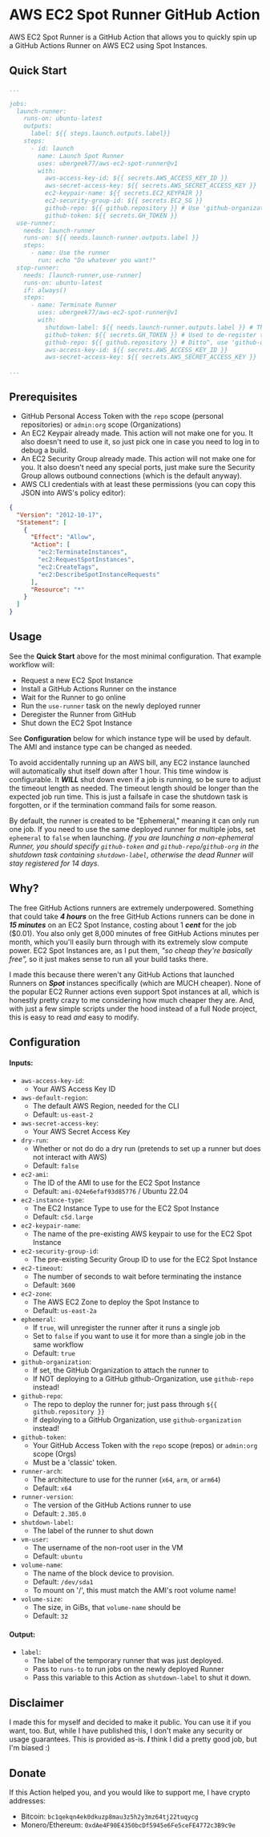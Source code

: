 # AWS EC2 Spot Runner GitHub Action

AWS EC2 Spot Runner is a GitHub Action that allows you to quickly spin up a GitHub Actions Runner on AWS EC2 using Spot Instances.

## Quick Start

```yml
...

jobs:
  launch-runner:
    runs-on: ubuntu-latest
    outputs:
      label: ${{ steps.launch.outputs.label}}
    steps:
      - id: launch
        name: Launch Spot Runner
        uses: ubergeek77/aws-ec2-spot-runner@v1
        with:
          aws-access-key-id: ${{ secrets.AWS_ACCESS_KEY_ID }}
          aws-secret-access-key: ${{ secrets.AWS_SECRET_ACCESS_KEY }}
          ec2-keypair-name: ${{ secrets.EC2_KEYPAIR }}
          ec2-security-group-id: ${{ secrets.EC2_SG }}
          github-repo: ${{ github.repository }} # Use 'github-organization' instead if you're deploying on a GitHub Organization
          github-token: ${{ secrets.GH_TOKEN }}
  use-runner:
    needs: launch-runner
    runs-on: ${{ needs.launch-runner.outputs.label }}
    steps:
      - name: Use the runner
        run: echo "Do whatever you want!"
  stop-runner:
    needs: [launch-runner,use-runner]
    runs-on: ubuntu-latest
    if: always()
    steps:
      - name: Terminate Runner
        uses: ubergeek77/aws-ec2-spot-runner@v1
        with:
          shutdown-label: ${{ needs.launch-runner.outputs.label }} # This is how the action knows to STOP instead of START, don't forget this!
          github-token: ${{ secrets.GH_TOKEN }} # Used to de-register the Runner automatically. Technically optional, but recommended. HIGHLY recommended if ephemeral==false
          github-repo: ${{ github.repository }} # Ditto^, use 'github-organization' instead if you're deploying on a GitHub Organization
          aws-access-key-id: ${{ secrets.AWS_ACCESS_KEY_ID }}
          aws-secret-access-key: ${{ secrets.AWS_SECRET_ACCESS_KEY }}

...
```

## Prerequisites

- GitHub Personal Access Token with the `repo` scope (personal repositories) or `admin:org` scope (Organizations)
- An EC2 Keypair already made. This action will not make one for you. It also doesn't need to use it, so just pick one in case you need to log in to debug a build.
- An EC2 Security Group already made. This action will not make one for you. It also doesn't need any special ports, just make sure the Security Group allows outbound connections (which is the default anyway).
- AWS CLI credentials with at least these permissions (you can copy this JSON into AWS's policy editor):

```json
{
  "Version": "2012-10-17",
  "Statement": [
    {
      "Effect": "Allow",
      "Action": [
        "ec2:TerminateInstances",
        "ec2:RequestSpotInstances",
        "ec2:CreateTags",
        "ec2:DescribeSpotInstanceRequests"
      ],
      "Resource": "*"
    }
  ]
}
```

## Usage

See the **Quick Start** above for the most minimal configuration. That example workflow will:

- Request a new EC2 Spot Instance
- Install a GitHub Actions Runner on the instance
- Wait for the Runner to go online
- Run the `use-runner` task on the newly deployed runner
- Deregister the Runner from GitHub
- Shut down the EC2 Spot Instance

See **Configuration** below for which instance type will be used by default. The AMI and instance type can be changed as needed.

To avoid accidentally running up an AWS bill, any EC2 instance launched will automatically shut itself down after 1 hour. This time window is configurable. It ***WILL*** shut down even if a job is running, so be sure to adjust the timeout length as needed. The timeout length should be longer than the expected job run time. This is just a failsafe in case the shutdown task is forgotten, or if the termination command fails for some reason.

By default, the runner is created to be "Ephemeral," meaning it can only run one job. If you need to use the same deployed runner for multiple jobs, set `ephemeral` to `false` when launching. *If you are launching a non-ephemeral Runner, you should specify `github-token` and `github-repo`/`github-org` in the shutdown task containing `shutdown-label`, otherwise the dead Runner will stay registered for 14 days.*

## Why?

The free GitHub Actions runners are extremely underpowered. Something that could take ***4 hours*** on the free GitHub Actions runners can be done in ***15 minutes*** on an EC2 Spot Instance, costing about 1 ***cent*** for the job ($0.01). You also only get 8,000 minutes of free GitHub Actions minutes per month, which you'll easily burn through with its extremely slow compute power. EC2 Spot Instances are, as I put them, *"so cheap they're basically free",* so it just makes sense to run all your build tasks there.

I made this because there weren't any GitHub Actions that launched Runners on ***Spot*** instances specifically (which are MUCH cheaper). None of the popular EC2 Runner actions even support Spot instances at all, which is honestly pretty crazy to me considering how much cheaper they are. And, with just a few simple scripts under the hood instead of a full Node project, this is easy to read *and* easy to modify.

## Configuration

#### Inputs:

- `aws-access-key-id`:
  - Your AWS Access Key ID
- `aws-default-region`:
  - The default AWS Region, needed for the CLI 
  - Default: `us-east-2`
- `aws-secret-access-key`:
  - Your AWS Secret Access Key
- `dry-run`:
  - Whether or not do do a dry run (pretends to set up a runner but does not interact with AWS) 
  - Default: `false`
- `ec2-ami`:
  - The ID of the AMI to use for the EC2 Spot Instance 
  - Default: `ami-024e6efaf93d85776` / Ubuntu 22.04
- `ec2-instance-type`:
  - The EC2 Instance Type to use for the EC2 Spot Instance 
  - Default: `c5d.large`
- `ec2-keypair-name`:
  - The name of the pre-existing AWS keypair to use for the EC2 Spot Instance
- `ec2-security-group-id`:
  - The pre-existing Security Group ID to use for the EC2 Spot Instance
- `ec2-timeout`:
  - The number of seconds to wait before terminating the instance 
  - Default: `3600`
- `ec2-zone`:
  - The AWS EC2 Zone to deploy the Spot Instance to 
  - Default: `us-east-2a`
- `ephemeral`:
  - If `true`, will unregister the runner after it runs a single job
  - Set to `false` if you want to use it for more than a single job in the same workflow
  - Default: `true`
- `github-organization`:
  - If set, the GitHub Organization to attach the runner to
  - If NOT deploying to a GitHub github-Organization, use `github-repo` instead!
- `github-repo`:
  - The repo to deploy the runner for; just pass through `${{ github.repository }}`
  - If deploying to a GitHub Organization, use `github-organization` instead!
- `github-token`:
  - Your GitHub Access Token with the `repo` scope (repos) or `admin:org` scope (Orgs)
  - Must be a 'classic' token.
- `runner-arch`:
  - The architecture to use for the runner (`x64`, `arm`, or `arm64`) 
  - Default: `x64`
- `runner-version`:
  - The version of the GitHub Actions runner to use 
  - Default: `2.305.0`
- `shutdown-label`:
  - The label of the runner to shut down
- `vm-user`:
  - The username of the non-root user in the VM 
  - Default: `ubuntu`
- `volume-name`:
  - The name of the block device to provision.
  - Default: `/dev/sda1`
  - To mount on '/', this must match the AMI's root volume name! 
- `volume-size`:
  - The size, in GiBs, that `volume-name` should be 
  - Default: `32`

#### Output:

- `label`:
  - The label of the temporary runner that was just deployed.
  - Pass to `runs-to` to run jobs on the newly deployed Runner
  - Pass this variable to this Action as `shutdown-label` to shut it down.

## Disclaimer

I made this for myself and decided to make it public. You can use it if you want, too. But, while I have published this, I don't make any security or usage guarantees. This is provided as-is. ***I*** think I did a pretty good job, but I'm biased :)

## Donate

If this Action helped you, and you would like to support me, I have crypto addresses:

- Bitcoin: `bc1qekqn4ek0dkuzp8mau3z5h2y3mz64tj22tuqycg`
- Monero/Ethereum: `0xdAe4F90E4350bcDf5945e6Fe5ceFE4772c3B9c9e`


